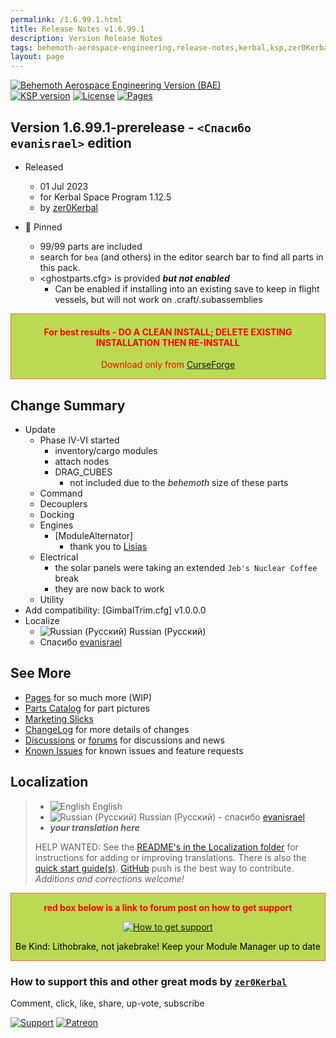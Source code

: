 ```yaml
---
permalink: /1.6.99.1.html
title: Release Notes v1.6.99.1
description: Version Release Notes
tags: behemoth-aerospace-engineering,release-notes,kerbal,ksp,zer0Kerbal,zedK
layout: page
---
```

<!-- ReleaseLayout.md v1.6.99.1
Behemoth Aerospace Engineering (BAE)
created: 11 Aug 2018
updated: 01 Jul 2023

TEMPLATE: ReleaseLayout.md v1.3.7.0
created: 11 Aug 2018
updated: 29 May 2023 -->
[![Behemoth Aerospace Engineering Version (BAE)][SHD:mod]][CURSFG:url]  
[![KSP version][KSP:shd]][KSP:url] [![License][LIC:shd]][LIC:url] [![Pages][SHD:pgs]][pages]

## Version 1.6.99.1-prerelease - `<Спасибо evanisrael>` edition

* Released
  * 01 Jul 2023
  * for Kerbal Space Program 1.12.5
  * by [zer0Kerbal](https://github.com/zer0Kerbal)

* 📌 Pinned
  * 99/99 parts are included
  * search for `bea` (and others) in the editor search bar to find all parts in this pack.
  * <ghostparts.cfg> is provided ***but not enabled***
    * Can be enabled if installing into an existing save to keep in flight vessels, but will not work on .craft/.subassemblies

<div style="border:0.5px solid Tomato; background-color: #bada55; color: #FF0000; text-align:center"><h4>
<b>For best results - DO A CLEAN INSTALL; DELETE EXISTING INSTALLATION THEN RE-INSTALL</b></h4><p>Download only from <a href="https://www.curseforge.com/kerbal/ksp-mods/BehemothAerospaceEngineering/files">CurseForge</a></p></div>

## Change Summary

* Update
  * Phase IV-VI started
    * inventory/cargo modules
    * attach nodes
    * DRAG_CUBES
      * not included due to the _behemoth_ size of these parts
  * Command
  * Decouplers
  * Docking
  * Engines
    * [ModuleAlternator]
      * thank you to [Lisias](https://github.com/Lisias)
  * Electrical
    * the solar panels were taking an extended `Jeb's Nuclear Coffee` break
    * they are now back to work
  * Utility
* Add compatibility: [GimbalTrim.cfg] v1.0.0.0
* Localize
  * ![Russian (Русский)](https://raw.githubusercontent.com/zer0Kerbal/zer0Kerbal/master/img/RU.png) Russian (Русский)
  * Спасибо [evanisrael](https://github/evanisrael)

## See More

* [Pages][pages] for so much more (WIP)
* [Parts Catalog][parts] for part pictures
* [Marketing Slicks][markt]
* [ChangeLog][chlog] for more details of changes
* [Discussions][discu] or [forums][forum] for discussions and news
* [Known Issues][issue] for known issues and feature requests

## Localization

>* ![English](https://raw.githubusercontent.com/zer0Kerbal/zer0Kerbal/zed'K/img/EN.png) English
>* ![Russian (Русский)](https://raw.githubusercontent.com/zer0Kerbal/zer0Kerbal/master/img/RU.png) Russian (Русский) - спасибо [evanisrael](https://github/evanisrael)
>* ***your translation here***
>
> HELP WANTED: See the [README's in the Localization folder](https://github.com/zer0Kerbal/zer0Kerbal/blob/master/Localization/readme.md) for instructions for adding or improving translations. There is also the [quick start guide(s)](https://github.com/zer0Kerbal/zer0Kerbal/blob/master/Localization/quickstart.md). [GitHub][GitHub:url] push is the best way to contribute. *Additions and corrections welcome!*

<div style="border:0.5px solid Tomato; background-color: #BADA55; color: #FF0000; text-align:center">
  <p><b>red box below is a link to forum post on how to get support</b></p>
  <a href="https://forum.kerbalspaceprogram.com/index.php?/topic/83212-*">
    <p><img src="https://i.postimg.cc/vHP6zmrw/image.png" alt="How to get support"></p></a>
  <p style="color: #000000;">Be Kind: Lithobrake, not jakebrake! Keep your Module Manager up to date</p>
</div>

### How to support this and other great mods by [`zer0Kerbal`][zedK]

Comment, click, like, share, up-vote, subscribe

[![Support][PAYPAL:img]][PAYPAL:url] [![Patreon][PATREON:img]][PATREON:url]

<!-- links -->
[chlog]: https://raw.githubusercontent.com/zer0Kerbal/BehemothAerospaceEngineering/master/changelog.md "Changelog"
[discu]: https://github.com/zer0Kerbal/BehemothAerospaceEngineering/discussions/ "Discussions"
[forum]: https://forum.kerbalspaceprogram.com/index.php?/topic/208327-*/ "Behemoth Aerospace Engineering (BAE))"
[issue]: https://github.com/zer0Kerbal/BehemothAerospaceEngineering/issues/ "Issue Tracker"
[markt]: https://zer0kerbal.github.io/BehemothAerospaceEngineering/Marketing "Marketing Slicks"
[pages]: https://zer0kerbal.github.io/BehemothAerospaceEngineering/ "GitHub Pages"
[parts]: https://zer0kerbal.github.io/BehemothAerospaceEngineering/PartsCatalog "Parts Catalog"

<!-- shields -->
[SHD:pgs]: https://img.shields.io/badge/GitHub-Pages-white?style=plastic&labelColor=9cf&logoColor=181717&logo=github/ "GitHub IO"
[SHD:mod]: https://img.shields.io/badge/Behemoth%20Aerospace%20Engineering%20(BAE)%20-v1.6.99.1--prerelease-BADA55.svg?style=plastic&labelColor=darkgreen/ "1.6.99.1-prerelease"

[CURSFG:url]: https://www.curseforge.com/kerbal/ksp-mods/BehemothAerospaceEngineering/ "Curseforge"
[GITHUB:url]: https://github.com/zer0Kerbal/BehemothAerospaceEngineering/ "GitHub"

[KSP:url]: http://kerbalspaceprogram.com/ "Kerbal Space Program"
[KSP:shd]: https://img.shields.io/badge/KSP-1.12.5-blue.svg?style=plastic&labelColor=black/ "Kerbal Space Program"

<!--- license -->
[LIC:url]: https://creativecommons.org/licenses/by-nc-sa/4.0/ "CC BY-NC-SA 4.0"
[LIC:shd]: https://img.shields.io/badge/License-CC%20BY--NC--SA%204.0-ef9421?labelColor=black&style=plastic&logoColor=ef9421&logo=creativecommons "CC BY-NC-SA 4.0"

[PAYPAL:img]: https://img.shields.io/badge/Buy%20me%20some%20-LFO-BADA55?style=for-the-badge&logo=paypal&labelColor=FFDD00 "PayPal"
[PAYPAL:url]: https://www.paypal.com/donate?hosted_button_id=DC22YHMEJREKL "PayPal"
[PATREON:img]: https://img.shields.io/badge/Patreon%20-Patreonize-FF424D?style=for-the-badge&logo=patreon "Patreon"
[PATREON:url]: https://www.patreon.com/zer0Kerbal/membership "Patreon"

[zedK]: https://forum.kerbalspaceprogram.com/index.php?/profile/190933-*/ "zer0Kerbal"

<!-- THIS FILE: CC BY-ND 4.0 by zer0Kerbal -->